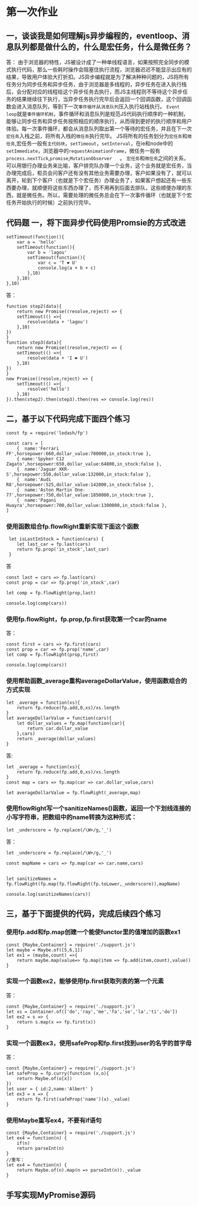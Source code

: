 # 第一次作业

## 一，谈谈我是如何理解js异步编程的，eventloop、消息队列都是做什么的，什么是宏任务，什么是微任务？

答： 由于浏览器的特性，JS被设计成了一种单线程语言，如果按照完全同步的模式执行代码，那么一些耗时操作会阻塞住执行流程，浏览器迟迟不能显示出应有的结果，导致用户体验大打折扣。JS异步编程就是为了解决种种问题的，JS将所有任务分为同步任务和异步任务，由于浏览器是多线程的，异步任务在进入执行栈后，会分配对应的线程给这个异步任务去执行，而JS主线程则不等待这个异步任务的结果继续往下执行，当异步任务执行完毕后会返回一个回调函数，这个回调函数会进入消息队列，等到下一次`事件循环`从`消息队列`压入执行站栈执行。
`Event loop`就是`事件循环机制`，事件循环和消息队列是规范JS代码执行顺序的一种机制，能够让同步任务和异步任务按照相应的顺序执行，从而得到更好的执行顺序和用户体验。每一次事件循环，都会从消息队列取出第一个等待的宏任务，并且在下一次`宏任务`入栈之前，将所有入栈的`微任务`执行完毕。 JS将所有的任务划分为`宏任务`和`微任务`,宏任务一般有`主代码块`，`setTimeout`，`setInterval`，在ie和node中的`setImmediate`，浏览器中的`requestAnimationFrame`，微任务一般有`process.nextTick`,`promise`,`MutationObserver	`。 `宏任务`和`微任务`之间的关系，可以用银行办理业务来比喻，客户排完队办理一个业务，这个业务就是宏任务，当办理完成后，柜员会问客户还有没有其他业务需要办理，客户如果没有了，就可以离开，轮到下个客户（也就是下个宏任务）办理业务了，如果客户想起还有一些东西要办理，就顺便将这些东西办理了，而不用再到后面去排队，这些顺便办理的东西，就是微任务。所以，需要处理的微任务总会在下一次事件循环（也就是下个宏任务开始执行的时候）之前执行完毕。


## 代码题 一，将下面异步代码使用Promsie的方式改进

```
setTimeout(function(){
    var a = 'hello'
	setTimeout(function(){
		var b = 'lagou'
		setTimeout(function(){
			var c = 'T ❤ U'
			console.log(a + b + c)
		},10)
	},10)
},10)
```
答：
```
function step2(data){
	return new Promise((resolve,reject) => {
	setTimeout(() =>{
		resolve(data + 'lagou')
	},10)	
})
}
function step3(data){
	return new Promise((resolve,reject) => {
	setTimeout(() =>{
		resolve(data + 'I ❤ U')
	},10)	
})
}
new Promise((resolve,reject) => {
	setTimeout(() =>{
		resolve('hello')
	},10)	
}).then(step2).then(step3).then(res => console.log(res))
```
## 二，基于以下代码完成下面四个练习
```
const fp = require('lodash/fp')

const cars = [
	{  name:'Ferrari FF',horsepower:660,dollar_value:700000,in_stock:true },
	{ name:'Spyker C12 Zagato',horsepower:650,dollar_value:64800,in_stock:false },
	{  name:'Jaguar XKR-S',horsepower:550,dollar_value:132000,in_stock:false },
	{  name:'Audi R8',horsepower:525,dollar_value:142000,in_stock:false },
	{  name:'Aston Martin One-77',horsepower:750,dollar_value:1850000,in_stock:true },
	{  name:'Pagani Huayra',horsepower:700,dollar_value:1300000,in_stock:false },
]
```
### 使用函数组合fp.flowRight重新实现下面这个函数
```
 let isLastInStock = function(cars) {
	let last_car = fp.last(cars)
 	return fp.prop('in_stock',last_car)
 }
```
答
```
const last = cars => fp.last(cars)
const prop = car => fp.prop('in_stock',car)

let comp = fp.flowRight(prop,last)

console.log(comp(cars))
```
### 使用fp.flowRight，fp.prop,fp.first获取第一个car的name
答：
```
const first = cars => fp.first(cars)
const prop = car => fp.prop('name',car)
let comp = fp.flowRight(prop,first)

console.log(comp(cars))
```
### 使用帮助函数_average重构averageDollarValue，使用函数组合的方式实现
```
let _average = function(xs){
	return fp.reduce(fp.add,0,xs)/xs.length
}
let averageDollarValue = function(cars){
	let dollar_values = fp.map(function(car){
		return car.dollar_value
	},cars)
	return _average(dollar_values)
}
```
答:
```
let _average = function(xs){
	return fp.reduce(fp.add,0,xs)/xs.length
}
const map = cars => fp.map(car => car.dollar_value,cars)

let averageDollarValue = fp.flowRight(_average,map)

```
###  使用flowRight写一个sanitizeNames()函数，返回一个下划线连接的小写字符串，把数组中的name转换为这种形式：
```
let _underscore = fp.replace(/\W+/g,'_')
```
答：
```
let _underscore = fp.replace(/\W+/g,'_')

const mapName = cars => fp.map(car => car.name,cars)


let sanitizeNames = fp.flowRight(fp.map(fp.flowRight(fp.toLower,_underscore)),mapName)

console.log(sanitizeNames(cars))
```
## 三，基于下面提供的代码，完成后续四个练习

### 使用fp.add和fp.map创建一个能使functor里的值增加的函数ex1
```
const {Maybe,Container} = require('./support.js')
let maybe = Maybe.of([5,6,1])
let ex1 = (maybe,count) =>{
	return maybe.map(value=> fp.map(item => fp.add(item,count),value))
}
```

### 实现一个函数ex2，能够使用fp.first获取列表的第一个元素
答：
```
const {Maybe,Container} = require('./support.js')
let xs = Container.of(['do','ray','me','fa','so','la','ti','do'])
let ex2 = s => {
	return s.map(x => fp.first(x))
}
```
### 实现一个函数ex3，使用safeProp和fp.first找到user的名字的首字母
答：
```
const {Maybe,Container} = require('./support.js')
let safeProp = fp.curry(function (x,o){
	return Maybe.of(o[x])
})
let user = { id:2,name:'Albert' }
let ex3 = x => {
	return fp.first(safeProp('name')(x)._value)
}
```
### 使用Maybe重写ex4，不要有if语句
```
const {Maybe,Container} = require('./support.js')
let ex4 = function(n) {
	if(n)
	return parseInt(n)
}
//重写：
let ex4 = function(n) {
	return Maybe.of(n).map(n => parseInt(n))._value
}
```

## 手写实现MyPromise源码